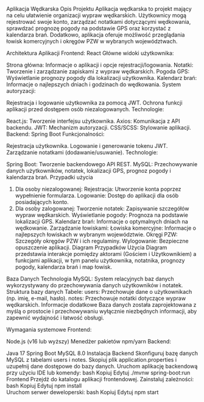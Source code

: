 Aplikacja Wędkarska
Opis Projektu
Aplikacja wędkarska to projekt mający na celu ułatwienie organizacji wypraw wędkarskich. Użytkownicy mogą rejestrować swoje konto, zarządzać notatkami dotyczącymi wędkowania, sprawdzać prognozę pogody na podstawie GPS oraz korzystać z kalendarza brań. Dodatkowo, aplikacja oferuje możliwość przeglądania łowisk komercyjnych i okręgów PZW w wybranych województwach.

Architektura Aplikacji
Frontend: React
Główne widoki użytkownika:

Strona główna: Informacje o aplikacji i opcje rejestracji/logowania.
Notatki: Tworzenie i zarządzanie zapiskami z wypraw wędkarskich.
Pogoda GPS: Wyświetlanie prognozy pogody dla lokalizacji użytkownika.
Kalendarz brań: Informacje o najlepszych dniach i godzinach do wędkowania.
System autoryzacji:

Rejestracja i logowanie użytkownika za pomocą JWT.
Ochrona funkcji aplikacji przed dostępem osób niezalogowanych.
Technologie:

React.js: Tworzenie interfejsu użytkownika.
Axios: Komunikacja z API backendu.
JWT: Mechanizm autoryzacji.
CSS/SCSS: Stylowanie aplikacji.
Backend: Spring Boot
Funkcjonalności:

Rejestracja użytkownika.
Logowanie i generowanie tokenu JWT.
Zarządzanie notatkami (dodawanie/usuwanie).
Technologie:

Spring Boot: Tworzenie backendowego API REST.
MySQL: Przechowywanie danych użytkowników, notatek, lokalizacji GPS, prognoz pogody i kalendarza brań.
Przypadki użycia
1. Dla osoby niezalogowanej:
Rejestracja: Utworzenie konta poprzez wypełnienie formularza.
Logowanie: Dostęp do aplikacji dla osób posiadających konto.
2. Dla osoby zalogowanej:
Tworzenie notatek: Zapisywanie szczegółów wypraw wędkarskich.
Wyświetlanie pogody: Prognoza na podstawie lokalizacji GPS.
Kalendarz brań: Informacje o optymalnych dniach na wędkowanie.
Zarządzanie łowiskami:
Łowiska komercyjne: Informacje o najlepszych łowiskach w wybranym województwie.
Okręgi PZW: Szczegóły okręgów PZW i ich regulaminy.
Wylogowanie: Bezpieczne opuszczenie aplikacji.
Diagram Przypadków Użycia
Diagram przedstawia interakcje pomiędzy aktorami (Gościem i Użytkownikiem) a funkcjami aplikacji, w tym panelu użytkownika, notatnika, prognozy pogody, kalendarza brań i map łowisk.

Baza Danych
Technologia
MySQL: System relacyjnych baz danych wykorzystywany do przechowywania danych użytkowników i notatek.
Struktura bazy danych
Tabele:
users: Przechowuje dane o użytkownikach (np. imię, e-mail, hasło).
notes: Przechowuje notatki dotyczące wypraw wędkarskich.
Informacje dodatkowe
Baza danych została zaprojektowana z myślą o prostocie i przechowywaniu wyłącznie niezbędnych informacji, aby zapewnić wydajność i łatwość obsługi.

Wymagania systemowe
Frontend:

Node.js (v16 lub wyższy)
Menedżer pakietów npm/yarn
Backend:

Java 17
Spring Boot
MySQL 8.0
Instalacja
Backend
Skonfiguruj bazę danych MySQL z tabelami users i notes.
Skopiuj plik application.properties i uzupełnij dane dostępowe do bazy danych.
Uruchom aplikację backendową przy użyciu IDE lub komendy:
bash
Kopiuj
Edytuj
./mvnw spring-boot:run  
Frontend
Przejdź do katalogu aplikacji frontendowej.
Zainstaluj zależności:
bash
Kopiuj
Edytuj
npm install  
Uruchom serwer deweloperski:
bash
Kopiuj
Edytuj
npm start  
